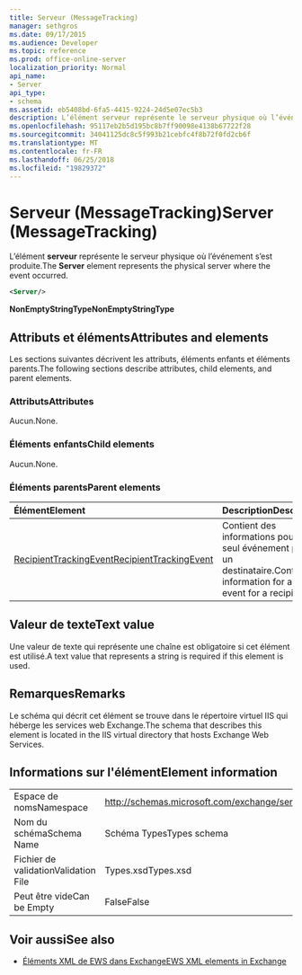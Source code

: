 ```yaml
---
title: Serveur (MessageTracking)
manager: sethgros
ms.date: 09/17/2015
ms.audience: Developer
ms.topic: reference
ms.prod: office-online-server
localization_priority: Normal
api_name:
- Server
api_type:
- schema
ms.assetid: eb5408bd-6fa5-4415-9224-24d5e07ec5b3
description: L’élément serveur représente le serveur physique où l’événement s’est produite.
ms.openlocfilehash: 95117eb2b5d195bc8b7ff90098e4138b67722f28
ms.sourcegitcommit: 34041125dc8c5f993b21cebfc4f8b72f0fd2cb6f
ms.translationtype: MT
ms.contentlocale: fr-FR
ms.lasthandoff: 06/25/2018
ms.locfileid: "19829372"
---
```

# <a name="server-messagetracking"></a><span data-ttu-id="2962e-103">Serveur (MessageTracking)</span><span class="sxs-lookup"><span data-stu-id="2962e-103">Server (MessageTracking)</span></span>

<span data-ttu-id="2962e-104">L’élément **serveur** représente le serveur physique où l’événement s’est produite.</span><span class="sxs-lookup"><span data-stu-id="2962e-104">The **Server** element represents the physical server where the event occurred.</span></span> 
  
```XML
<Server/>
```

 <span data-ttu-id="2962e-105">**NonEmptyStringType**</span><span class="sxs-lookup"><span data-stu-id="2962e-105">**NonEmptyStringType**</span></span>
## <a name="attributes-and-elements"></a><span data-ttu-id="2962e-106">Attributs et éléments</span><span class="sxs-lookup"><span data-stu-id="2962e-106">Attributes and elements</span></span>

<span data-ttu-id="2962e-107">Les sections suivantes décrivent les attributs, éléments enfants et éléments parents.</span><span class="sxs-lookup"><span data-stu-id="2962e-107">The following sections describe attributes, child elements, and parent elements.</span></span>
  
### <a name="attributes"></a><span data-ttu-id="2962e-108">Attributs</span><span class="sxs-lookup"><span data-stu-id="2962e-108">Attributes</span></span>

<span data-ttu-id="2962e-109">Aucun.</span><span class="sxs-lookup"><span data-stu-id="2962e-109">None.</span></span>
  
### <a name="child-elements"></a><span data-ttu-id="2962e-110">Éléments enfants</span><span class="sxs-lookup"><span data-stu-id="2962e-110">Child elements</span></span>

<span data-ttu-id="2962e-111">Aucun.</span><span class="sxs-lookup"><span data-stu-id="2962e-111">None.</span></span>
  
### <a name="parent-elements"></a><span data-ttu-id="2962e-112">Éléments parents</span><span class="sxs-lookup"><span data-stu-id="2962e-112">Parent elements</span></span>

|<span data-ttu-id="2962e-113">**Élément**</span><span class="sxs-lookup"><span data-stu-id="2962e-113">**Element**</span></span>|<span data-ttu-id="2962e-114">**Description**</span><span class="sxs-lookup"><span data-stu-id="2962e-114">**Description**</span></span>|
|:-----|:-----|
|[<span data-ttu-id="2962e-115">RecipientTrackingEvent</span><span class="sxs-lookup"><span data-stu-id="2962e-115">RecipientTrackingEvent</span></span>](recipienttrackingevent.md) <br/> |<span data-ttu-id="2962e-116">Contient des informations pour un seul événement pour un destinataire.</span><span class="sxs-lookup"><span data-stu-id="2962e-116">Contains information for a single event for a recipient.</span></span>  <br/> |
   
## <a name="text-value"></a><span data-ttu-id="2962e-117">Valeur de texte</span><span class="sxs-lookup"><span data-stu-id="2962e-117">Text value</span></span>

<span data-ttu-id="2962e-118">Une valeur de texte qui représente une chaîne est obligatoire si cet élément est utilisé.</span><span class="sxs-lookup"><span data-stu-id="2962e-118">A text value that represents a string is required if this element is used.</span></span>
  
## <a name="remarks"></a><span data-ttu-id="2962e-119">Remarques</span><span class="sxs-lookup"><span data-stu-id="2962e-119">Remarks</span></span>

<span data-ttu-id="2962e-120">Le schéma qui décrit cet élément se trouve dans le répertoire virtuel IIS qui héberge les services web Exchange.</span><span class="sxs-lookup"><span data-stu-id="2962e-120">The schema that describes this element is located in the IIS virtual directory that hosts Exchange Web Services.</span></span>
  
## <a name="element-information"></a><span data-ttu-id="2962e-121">Informations sur l'élément</span><span class="sxs-lookup"><span data-stu-id="2962e-121">Element information</span></span>

|||
|:-----|:-----|
|<span data-ttu-id="2962e-122">Espace de noms</span><span class="sxs-lookup"><span data-stu-id="2962e-122">Namespace</span></span>  <br/> |http://schemas.microsoft.com/exchange/services/2006/types  <br/> |
|<span data-ttu-id="2962e-123">Nom du schéma</span><span class="sxs-lookup"><span data-stu-id="2962e-123">Schema Name</span></span>  <br/> |<span data-ttu-id="2962e-124">Schéma Types</span><span class="sxs-lookup"><span data-stu-id="2962e-124">Types schema</span></span>  <br/> |
|<span data-ttu-id="2962e-125">Fichier de validation</span><span class="sxs-lookup"><span data-stu-id="2962e-125">Validation File</span></span>  <br/> |<span data-ttu-id="2962e-126">Types.xsd</span><span class="sxs-lookup"><span data-stu-id="2962e-126">Types.xsd</span></span>  <br/> |
|<span data-ttu-id="2962e-127">Peut être vide</span><span class="sxs-lookup"><span data-stu-id="2962e-127">Can be Empty</span></span>  <br/> |<span data-ttu-id="2962e-128">False</span><span class="sxs-lookup"><span data-stu-id="2962e-128">False</span></span>  <br/> |
   
## <a name="see-also"></a><span data-ttu-id="2962e-129">Voir aussi</span><span class="sxs-lookup"><span data-stu-id="2962e-129">See also</span></span>



- [<span data-ttu-id="2962e-130">Éléments XML de EWS dans Exchange</span><span class="sxs-lookup"><span data-stu-id="2962e-130">EWS XML elements in Exchange</span></span>](ews-xml-elements-in-exchange.md)

